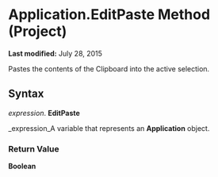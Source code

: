 
# Application.EditPaste Method (Project)

 **Last modified:** July 28, 2015

Pastes the contents of the Clipboard into the active selection.

## Syntax

 _expression_. **EditPaste**

 _expression_A variable that represents an  **Application** object.


### Return Value

 **Boolean**

